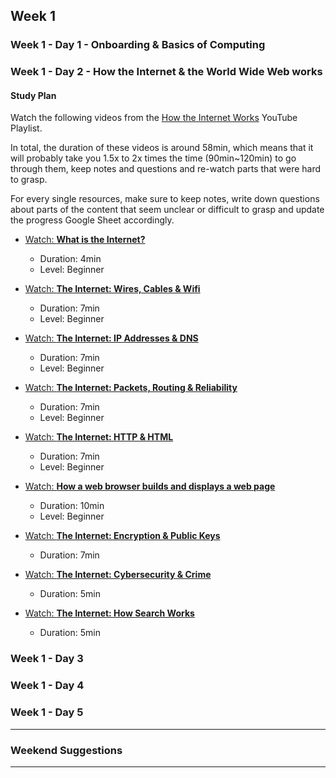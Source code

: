 ## Week 1

### Week 1 - Day 1 - Onboarding & Basics of Computing

### Week 1 - Day 2 - How the Internet & the World Wide Web works

#### Study Plan

Watch the following videos from the [How the Internet Works](https://www.youtube.com/playlist?list=PLzdnOPI1iJNfMRZm5DDxco3UdsFegvuB7) YouTube Playlist.

In total, the duration of these videos is around 58min, which means that it will probably take you 1.5x to 2x times the time (90min~120min) to go through them, keep notes and questions and re-watch parts that were hard to grasp.

For every single resources, make sure to keep notes, write down questions about parts of the content that seem unclear or difficult to grasp and update the progress Google Sheet accordingly.

- [Watch: **What is the Internet?**](https://www.youtube.com/watch?v=Dxcc6ycZ73M)
  - Duration: 4min
  - Level: Beginner

- [Watch: **The Internet: Wires, Cables & Wifi**](https://www.youtube.com/watch?v=ZhEf7e4kopM)
  - Duration: 7min
  - Level: Beginner

- [Watch: **The Internet: IP Addresses & DNS**](https://www.youtube.com/watch?v=5o8CwafCxnU)
  - Duration: 7min
  - Level: Beginner

- [Watch: **The Internet: Packets, Routing & Reliability**](https://www.youtube.com/watch?v=AYdF7b3nMto)
  - Duration: 7min
  - Level: Beginner

- [Watch: **The Internet: HTTP & HTML**](https://www.youtube.com/watch?v=kBXQZMmiA4s)
  - Duration: 7min
  - Level: Beginner

- [Watch: **How a web browser builds and displays a web page**](https://www.youtube.com/watch?v=DuSURHrZG6I)
  - Duration: 10min
  - Level: Beginner

- [Watch: **The Internet: Encryption & Public Keys**](https://www.youtube.com/watch?v=ZghMPWGXexs)
  - Duration: 7min

- [Watch: **The Internet: Cybersecurity & Crime**](https://www.youtube.com/watch?v=AuYNXgO_f3Y)
  - Duration: 5min

- [Watch: **The Internet: How Search Works**](https://www.youtube.com/watch?v=LVV_93mBfSU)
  - Duration: 5min

### Week 1 - Day 3 

### Week 1 - Day 4

### Week 1 - Day 5

---

### Weekend Suggestions

---

